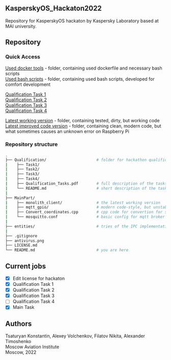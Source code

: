 ## KasperskyOS_Hackaton2022
Repository for KasperskyOS hackaton by Kaspersky Laboratory based at MAI university.  

## Repository  
### Quick Access
[Used docker tools](Qualification/Task1) - folder, containing used dockerfile and necessary bash scripts    
[Used bash scripts](MainPart/mqtt_gpio) - folder, containing used bash scripts, developed for comfort development   

[Qualification Task 1](Qualification/Task1)   
[Qualification Task 2](Qualification/Task2)   
[Qualification Task 3](Qualification/Task3)  
[Qualification Task 4](Qualification/Task4)  
  
[Latest working version](MainPart/monolith_client) - folder, containing tested, dirty, but working code  
[Latest improved code version](MainPart/mqtt_gpio) - folder, containing clean, modern code, but what sometimes causes an unknown error on Raspberry Pi  

### Repository structure  
```bash
.  
├── Qualification/                      # folder for hackathon qualification stage  
|    ├── Task1/  
|    ├── Task2/  
|    ├── Task3/  
|    ├── Task4/  
|    ├── Qualification_Tasks.pdf        # full description of the tasks  
|    └── README.md                      # short description of the tasks  
|  
├── MainPart/  
|    ├── monolith_client/               # the latest working version  
|    ├── mqtt_gpio/                     # modern code-style, but unstabely working on robot example  
|    ├── Convert_coordinates.cpp        # cpp code for convertion for screen to floor coordinates  
|    └── mosquitto.conf                 # basic config for mqtt broker  
|
├── entities/                           # tries of the IPC implementation  
|  
├── .gitignore  
├── antivirus.png  
├── LICENSE.md  
└── README.md                           # you are here  
```

## Current jobs
 - [x] Edit license for hackaton
 - [x] Qualification Task 1
 - [x] Qualification Task 2
 - [x] Qualification Task 3
 - [ ] Qualification Task 4
 - [x] Main Task  

## Authors
Tsaturyan Konstantin, Alexey Volchenkov, Filatov Nikita, Alexander Timoshenko  
Moscow Aviation Institute  
Moscow, 2022  
